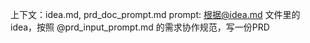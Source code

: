 
上下文：idea.md, prd_doc_prompt.md
prompt: 根据@idea.md 文件里的idea，按照 @prd_input_prompt.md  的需求协作规范，写一份PRD


